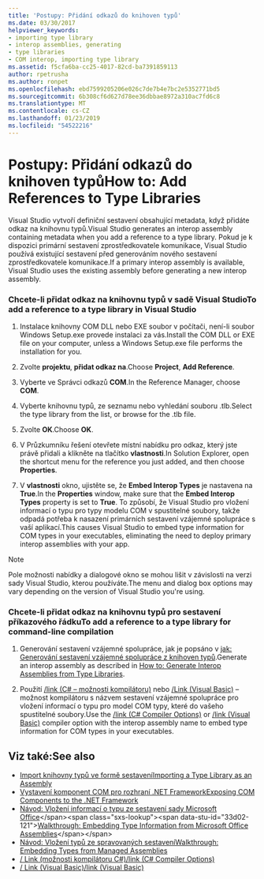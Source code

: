 ```yaml
---
title: 'Postupy: Přidání odkazů do knihoven typů'
ms.date: 03/30/2017
helpviewer_keywords:
- importing type library
- interop assemblies, generating
- type libraries
- COM interop, importing type library
ms.assetid: f5cfa6ba-cc25-4017-82cd-ba7391859113
author: rpetrusha
ms.author: ronpet
ms.openlocfilehash: ebd7599205206e026c7de7b4e7bc2e5352771bd5
ms.sourcegitcommit: 6b308cf6d627d78ee36dbbae8972a310ac7fd6c8
ms.translationtype: MT
ms.contentlocale: cs-CZ
ms.lasthandoff: 01/23/2019
ms.locfileid: "54522216"
---
```

# <a name="how-to-add-references-to-type-libraries"></a><span data-ttu-id="33d02-102">Postupy: Přidání odkazů do knihoven typů</span><span class="sxs-lookup"><span data-stu-id="33d02-102">How to: Add References to Type Libraries</span></span>
<span data-ttu-id="33d02-103">Visual Studio vytvoří definiční sestavení obsahující metadata, když přidáte odkaz na knihovnu typů.</span><span class="sxs-lookup"><span data-stu-id="33d02-103">Visual Studio generates an interop assembly containing metadata when you add a reference to a type library.</span></span> <span data-ttu-id="33d02-104">Pokud je k dispozici primární sestavení zprostředkovatele komunikace, Visual Studio používá existující sestavení před generováním nového sestavení zprostředkovatele komunikace.</span><span class="sxs-lookup"><span data-stu-id="33d02-104">If a primary interop assembly is available, Visual Studio uses the existing assembly before generating a new interop assembly.</span></span>  
  
### <a name="to-add-a-reference-to-a-type-library-in-visual-studio"></a><span data-ttu-id="33d02-105">Chcete-li přidat odkaz na knihovnu typů v sadě Visual Studio</span><span class="sxs-lookup"><span data-stu-id="33d02-105">To add a reference to a type library in Visual Studio</span></span>  
  
1.  <span data-ttu-id="33d02-106">Instalace knihovny COM DLL nebo EXE soubor v počítači, není-li soubor Windows Setup.exe provede instalaci za vás.</span><span class="sxs-lookup"><span data-stu-id="33d02-106">Install the COM DLL or EXE file on your computer, unless a Windows Setup.exe file performs the installation for you.</span></span>  
  
2.  <span data-ttu-id="33d02-107">Zvolte **projektu**, **přidat odkaz na**.</span><span class="sxs-lookup"><span data-stu-id="33d02-107">Choose **Project**, **Add Reference**.</span></span>  
  
3.  <span data-ttu-id="33d02-108">Vyberte ve Správci odkazů **COM**.</span><span class="sxs-lookup"><span data-stu-id="33d02-108">In the Reference Manager, choose **COM**.</span></span>  
  
4.  <span data-ttu-id="33d02-109">Vyberte knihovnu typů, ze seznamu nebo vyhledání souboru .tlb.</span><span class="sxs-lookup"><span data-stu-id="33d02-109">Select the type library from the list, or browse for the .tlb file.</span></span>  
  
5.  <span data-ttu-id="33d02-110">Zvolte **OK**.</span><span class="sxs-lookup"><span data-stu-id="33d02-110">Choose **OK**.</span></span>  
  
6.  <span data-ttu-id="33d02-111">V Průzkumníku řešení otevřete místní nabídku pro odkaz, který jste právě přidali a klikněte na tlačítko **vlastnosti**.</span><span class="sxs-lookup"><span data-stu-id="33d02-111">In Solution Explorer, open the shortcut menu for the reference you just added, and then choose **Properties**.</span></span>  
  
7.  <span data-ttu-id="33d02-112">V **vlastnosti** okno, ujistěte se, že **Embed Interop Types** je nastavena na **True**.</span><span class="sxs-lookup"><span data-stu-id="33d02-112">In the **Properties** window, make sure that the **Embed Interop Types** property is set to **True**.</span></span> <span data-ttu-id="33d02-113">To způsobí, že Visual Studio pro vložení informací o typu pro typy modelu COM v spustitelné soubory, takže odpadá potřeba k nasazení primárních sestavení vzájemné spolupráce s vaší aplikací.</span><span class="sxs-lookup"><span data-stu-id="33d02-113">This causes Visual Studio to embed type information for COM types in your executables, eliminating the need to deploy primary interop assemblies with your app.</span></span>  
  
> [!NOTE]
>  <span data-ttu-id="33d02-114">Pole možnosti nabídky a dialogové okno se mohou lišit v závislosti na verzi sady Visual Studio, kterou používáte.</span><span class="sxs-lookup"><span data-stu-id="33d02-114">The menu and dialog box options may vary depending on the version of Visual Studio you're using.</span></span>  
  
### <a name="to-add-a-reference-to-a-type-library-for-command-line-compilation"></a><span data-ttu-id="33d02-115">Chcete-li přidat odkaz na knihovnu typů pro sestavení příkazového řádku</span><span class="sxs-lookup"><span data-stu-id="33d02-115">To add a reference to a type library for command-line compilation</span></span>  
  
1.  <span data-ttu-id="33d02-116">Generování sestavení vzájemné spolupráce, jak je popsáno v [jak: Generování sestavení vzájemné spolupráce z knihoven typů](how-to-generate-interop-assemblies-from-type-libraries.md).</span><span class="sxs-lookup"><span data-stu-id="33d02-116">Generate an interop assembly as described in [How to: Generate Interop Assemblies from Type Libraries](how-to-generate-interop-assemblies-from-type-libraries.md).</span></span>  
  
2.  <span data-ttu-id="33d02-117">Použití [/link (C# – možnosti kompilátoru)](../../csharp/language-reference/compiler-options/link-compiler-option.md) nebo [/Link (Visual Basic)](../../visual-basic/reference/command-line-compiler/link.md) – možnost kompilátoru s názvem sestavení vzájemné spolupráce pro vložení informací o typu pro model COM typy, které do vašeho spustitelné soubory.</span><span class="sxs-lookup"><span data-stu-id="33d02-117">Use the [/link (C# Compiler Options)](../../csharp/language-reference/compiler-options/link-compiler-option.md) or [/link (Visual Basic)](../../visual-basic/reference/command-line-compiler/link.md) compiler option with the interop assembly name to embed type information for COM types in your executables.</span></span>  
  
## <a name="see-also"></a><span data-ttu-id="33d02-118">Viz také:</span><span class="sxs-lookup"><span data-stu-id="33d02-118">See also</span></span>
- [<span data-ttu-id="33d02-119">Import knihovny typů ve formě sestavení</span><span class="sxs-lookup"><span data-stu-id="33d02-119">Importing a Type Library as an Assembly</span></span>](importing-a-type-library-as-an-assembly.md)
- [<span data-ttu-id="33d02-120">Vystavení komponent COM pro rozhraní .NET Framework</span><span class="sxs-lookup"><span data-stu-id="33d02-120">Exposing COM Components to the .NET Framework</span></span>](exposing-com-components.md)
- <span data-ttu-id="33d02-121">[Návod: Vložení informací o typu ze sestavení sady Microsoft Office](https://msdn.microsoft.com/library/85b55e05-bc5e-4665-b6ae-e1ada9299fd3(v=vs.100))</span><span class="sxs-lookup"><span data-stu-id="33d02-121">[Walkthrough: Embedding Type Information from Microsoft Office Assemblies](https://msdn.microsoft.com/library/85b55e05-bc5e-4665-b6ae-e1ada9299fd3(v=vs.100))</span></span>
- [<span data-ttu-id="33d02-122">Návod: Vložení typů ze spravovaných sestavení</span><span class="sxs-lookup"><span data-stu-id="33d02-122">Walkthrough: Embedding Types from Managed Assemblies</span></span>](https://msdn.microsoft.com/library/b28ec92c-1867-4847-95c0-61adfe095e21)
- [<span data-ttu-id="33d02-123">/ Link (možnosti kompilátoru C#)</span><span class="sxs-lookup"><span data-stu-id="33d02-123">/link (C# Compiler Options)</span></span>](../../csharp/language-reference/compiler-options/link-compiler-option.md)
- [<span data-ttu-id="33d02-124">/ Link (Visual Basic)</span><span class="sxs-lookup"><span data-stu-id="33d02-124">/link (Visual Basic)</span></span>](../../visual-basic/reference/command-line-compiler/link.md)
